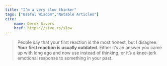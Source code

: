 ```yaml
---
title: "I’m a very slow thinker"
tags: ["Useful Wisdom","Notable Articles"]
cite:
    name: Derek Sivers
    href: https://sive.rs/slow
---
```


> People say that your first reaction is the most honest, but I disagree. **Your first reaction is usually outdated**. Either it’s an answer you came up with long ago and now use instead of thinking, or it’s a knee-jerk emotional response to something in your past.
